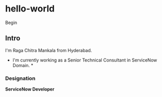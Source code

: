 # hello-world
Begin

## Intro

I'm Raga Chitra Mankala from Hyderabad.
* I'm currently working as a Senior Technical Consultant in ServiceNow Domain. *

### Designation

**ServiceNow Developer**
